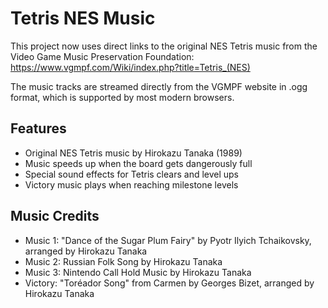 # Tetris NES Music

This project now uses direct links to the original NES Tetris music from the Video Game Music Preservation Foundation:
https://www.vgmpf.com/Wiki/index.php?title=Tetris_(NES)

The music tracks are streamed directly from the VGMPF website in .ogg format, which is supported by most modern browsers.

## Features
- Original NES Tetris music by Hirokazu Tanaka (1989)
- Music speeds up when the board gets dangerously full
- Special sound effects for Tetris clears and level ups
- Victory music plays when reaching milestone levels

## Music Credits
- Music 1: "Dance of the Sugar Plum Fairy" by Pyotr Ilyich Tchaikovsky, arranged by Hirokazu Tanaka
- Music 2: Russian Folk Song by Hirokazu Tanaka
- Music 3: Nintendo Call Hold Music by Hirokazu Tanaka
- Victory: "Toréador Song" from Carmen by Georges Bizet, arranged by Hirokazu Tanaka
